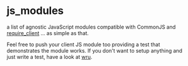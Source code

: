 js_modules
==========

a list of agnostic JavaScript modules compatible with CommonJS and [require_client](https://github.com/WebReflection/require_client) ... as simple as that.

Feel free to push your client JS module too providing a test that demonstrates the module works.
If you don't want to setup anything and just write a test, have a look at [wru](https://github.com/WebReflection/wru).